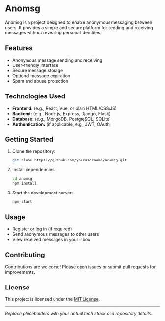 # Anomsg

Anomsg is a project designed to enable anonymous messaging between users. It provides a simple and secure platform for sending and receiving messages without revealing personal identities.

## Features

- Anonymous message sending and receiving
- User-friendly interface
- Secure message storage
- Optional message expiration
- Spam and abuse protection

## Technologies Used

- **Frontend:** (e.g., React, Vue, or plain HTML/CSS/JS)
- **Backend:** (e.g., Node.js, Express, Django, Flask)
- **Database:** (e.g., MongoDB, PostgreSQL, SQLite)
- **Authentication:** (if applicable, e.g., JWT, OAuth)

## Getting Started

1. Clone the repository:
    ```bash
    git clone https://github.com/yourusername/anomsg.git
    ```
2. Install dependencies:
    ```bash
    cd anomsg
    npm install
    ```
3. Start the development server:
    ```bash
    npm start
    ```

## Usage

- Register or log in (if required)
- Send anonymous messages to other users
- View received messages in your inbox

## Contributing

Contributions are welcome! Please open issues or submit pull requests for improvements.

## License

This project is licensed under the [MIT License](LICENSE).

---

*Replace placeholders with your actual tech stack and repository details.*